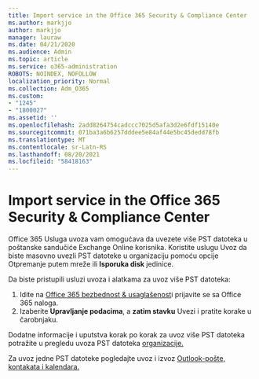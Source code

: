 ```yaml
---
title: Import service in the Office 365 Security & Compliance Center
ms.author: markjjo
author: markjjo
manager: lauraw
ms.date: 04/21/2020
ms.audience: Admin
ms.topic: article
ms.service: o365-administration
ROBOTS: NOINDEX, NOFOLLOW
localization_priority: Normal
ms.collection: Adm_O365
ms.custom:
- "1245"
- "1800027"
ms.assetid: ''
ms.openlocfilehash: 2add8264754cadccc7025d5afa3d2e6fdf15140e
ms.sourcegitcommit: 071ba3a6b6257dddee5e84af44e5bc45dedd78fb
ms.translationtype: MT
ms.contentlocale: sr-Latn-RS
ms.lasthandoff: 08/20/2021
ms.locfileid: "58418163"
---
```

# <a name="import-service-in-the-office-365-security--compliance-center"></a>Import service in the Office 365 Security & Compliance Center

Office 365 Usluga uvoza vam omogućava da uvezete više PST datoteka u poštanske sandučiće Exchange Online korisnika. Koristite uslugu Uvoz da biste masovno uvezli  PST datoteke u organizaciju pomoću opcije Otpremanje putem mreže ili **Isporuka disk** jedinice.

Da biste pristupili usluzi uvoza i alatkama za uvoz više PST datoteka:

1. Idite na [Office 365 bezbednost & usaglašenost](https://protection.office.com)i prijavite se sa Office 365 naloga.
1. Izaberite **Upravljanje podacima**, a **zatim stavku** Uvezi i pratite korake u čarobnjaku. 

Dodatne informacije i uputstva korak po korak za uvoz više PST datoteka potražite u pregledu uvoza PST datoteka [organizacije.](https://docs.microsoft.com/office365/securitycompliance/importing-pst-files-to-office-365)

Za uvoz jedne PST datoteke pogledajte uvoz i izvoz [Outlook-pošte, kontakata i kalendara.](https://support.office.com/article/92577192-3881-4502-b79d-c3bbada6c8ef#ID0EAACAAA=Mac)


